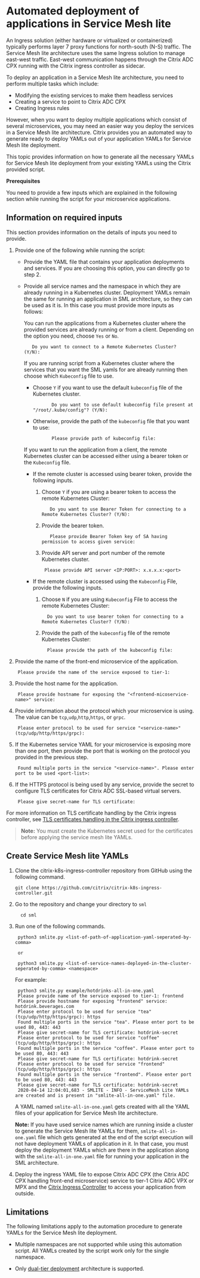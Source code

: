 # Automated deployment of applications in Service Mesh lite

An Ingress solution (either hardware or virtualized or containerized) typically performs layer 7 proxy functions for north-south (N-S) traffic. The Service Mesh lite architecture uses the same Ingress solution to manage east-west traffic. East-west communication happens through the Citrix ADC CPX running with the Citrix ingress controller as sidecar.

To deploy an application in a Service Mesh lite architecture, you need to perform multiple tasks which include:

- Modifying the existing services to make them headless services
- Creating a service to point to Citrix ADC CPX
- Creating Ingress rules

However, when you want to deploy multiple applications which consist of several microservices, you may need an easier way you deploy the services in a Service Mesh lite architecture. Citrix provides you an automated way to generate ready to deploy YAMLs out of your application YAMLs for Service Mesh lite deployment.

This topic provides information on how to generate all the necessary YAMLs for Service Mesh lite deployment from your existing YAMLs using the Citrix provided script.

**Prerequisites**

You need to provide a few inputs which are explained in the following section while running the script for your microservice applications.

## Information on required inputs

This section provides information on the details of inputs you need to provide.

1. Provide one of the following while running the script:

   - Provide the YAML file that contains your application deployments and services. If you are choosing this option, you can directly go to step 2.

   - Provide all service names and the namespace in which they are already running in a Kubernetes cluster. Deployment YAMLs remain the same for running an application in SML architecture, so they can be used as it is. In this case you must provide more inputs as follows:

        You can run the applications from a Kubernetes cluster where the provided services are already running or from a client. Depending on the option you need, choose `Yes` or `No`.
  
            Do you want to connect to a Remote Kubernetes Cluster? (Y/N):
        
        If you are running script from a Kubernetes cluster where the services that you want the SML yamls for are already running then choose which `Kubeconfig` file to use.


        - Choose `Y` if you want to use the default `kubeconfig` file of the Kubernetes cluster.

                    
                     Do you want to use default kubeconfig file present at "/root/.kube/config"? (Y/N):

        - Otherwise, provide the path of the `kubeconfig` file that you want to use:  

                     Please provide path of kubeconfig file:
                    

    
        If you want to run the application from a client, the remote Kubernetes cluster can be accessed either using a bearer token or the `Kubeconfig` file.
      
        - If the remote cluster is accessed using bearer token, provide the following inputs.
    
        
          1. Choose `Y` if you are using a bearer token to access the remote Kubernetes Cluster:
           
           
           
                    Do you want to use Bearer Token for connecting to a Remote Kubernetes Cluster? (Y/N):
           
        
        
          2. Provide the bearer token.
           
           
                    Please provide Bearer Token key of SA having permission to access given service:

        
          3. Provide API server and port number of the remote Kubernetes cluster.
           
           
                  Please provide API server <IP:PORT>: x.x.x.x:<port>
           
  
        -  If the remote cluster is accessed using the `Kubeconfig` File, provide the following inputs.
  
           1. Choose `N` if you are using `Kubeconfig` File to access the remote Kubernetes Cluster:
          
           
                    Do you want to use bearer token for connecting to a Remote Kubernetes Cluster? (Y/N):
           
    
           2. Provide the path of the `kubeconfig` file of the remote Kubernetes Cluster:
           
           
                    Please provide the path of the kubeconfig file:
        

2. Provide the name of the front-end microservice of the application.
     
     
        Please provide the name of the service exposed to tier-1:
    
3. Provide the host name for the application.

     
        Please provide hostname for exposing the "<frontend-micoservice-name>" service:
     

4. Provide information about the protocol which your microservice is using. The value can be `tcp`,`udp`,`http`,`https`, or `grpc`.
     
     
        Please enter protocol to be used for service "<service-name>" (tcp/udp/http/https/grpc):
     

5. If the Kubernetes service YAML for your microservice is exposing more than one port, then provide the port that is working on the protocol you provided in the previous step.

     
        Found multiple ports in the service "<service-name>". Please enter port to be used <port-list>:
        

6. If the HTTPS protocol is being used by any service, provide the secret to configure TLS certificates for Citrix ADC SSL-based virtual servers.
   
     
        Please give secret-name for TLS certificate:
     

For more information on TLS certificate handling by the Citrix ingress controller, see [TLS certificates handling in the Citrix ingress controller](https://github.com/citrix/citrix-k8s-ingress-controller/blob/master/docs/certificate-management/tls-certificates.md).

>**Note:**
>You must create the Kubernetes secret used for the certificates before applying the service mesh lite YAMLs.

## Create Service Mesh lite YAMLs

1. Clone the citrix-k8s-ingress-controller repository from GitHub using the following command.

       git clone https://github.com/citrix/citrix-k8s-ingress-controller.git

2. Go to the repository and change your directory to `sml`

         cd sml

3. Run one of the following commands.


        python3 smlite.py <list-of-path-of-application-yaml-seperated-by-comma>

        or

        python3 smlite.py <list-of-service-names-deployed-in-the-cluster-seperated-by-comma> <namespace>


    For example:

        python3 smlite.py example/hotdrinks-all-in-one.yaml
        Please provide name of the service exposed to tier-1: frontend
        Please provide hostname for exposing "frontend" service: hotdrink.beverages.com
        Please enter protocol to be used for service "tea" (tcp/udp/http/https/grpc): https
        Found multiple ports in the service "tea". Please enter port to be used 80, 443: 443
        Please give secret-name for TLS certificate: hotdrink-secret
        Please enter protocol to be used for service "coffee" (tcp/udp/http/https/grpc): https
        Found multiple ports in the service "coffee". Please enter port to be used 80, 443: 443
        Please give secret-name for TLS certificate: hotdrink-secret
        Please enter protocol to be used for service "frontend" (tcp/udp/http/https/grpc): https
        Found multiple ports in the service "frontend". Please enter port to be used 80, 443: 443
        Please give secret-name for TLS certificate: hotdrink-secret
        2020-04-14 12:04:01,683 - SMLITE - INFO - ServiceMesh Lite YAMLs are created and is present in "smlite-all-in-one.yaml" file.

    A YAML named `smlite-all-in-one.yaml`  gets created with all the YAML files of your application for Service Mesh lite architecture.

    **Note:** If you have used service names which are running inside a cluster to generate the Service Mesh lite YAMLs for them, `smlite-all-in-one.yaml` file which gets generated at the end of the script execution will not have deployment YAMLs of application in it. In that case, you must deploy the deployment YAMLs which are there in the application along with the `smlite-all-in-one.yaml` file for running your application in the SML architecture.

4. Deploy the ingress YAML file to expose Citrix ADC CPX (the Citrix ADC CPX handling front-end microservice) service to tier-1 Citrix ADC VPX or MPX and the [Citrix Ingress Controller](https://github.com/citrix/citrix-k8s-ingress-controller) to access your application from outside.

## Limitations

The following limitations apply to the automation procedure to generate YAMLs for the Service Mesh lite deployment.

  - Multiple namespaces are not supported while using this automation script. All YAMLs created by the script work only for the single namespace.

  - Only [dual-tier deployment](https://developer-docs.citrix.com/projects/citrix-k8s-ingress-controller/en/latest/deployment-topologies/#dual-tier-topology) architecture is supported.